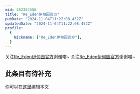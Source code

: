 ```yaml
---
mid: 482354556
title: "Re_Eden伊甸园官方"
pubDate: "2024-11-04T11:22:08.452Z"
updatedDate: "2024-11-04T11:22:08.452Z"
profile:
  {
    Nickname: ["Re_Eden伊甸园官方"],
  }
---
```


关注[Re_Eden伊甸园官方](https://space.bilibili.com/482354556)谢谢喵~ 关注[Re_Eden伊甸园官方](https://space.bilibili.com/482354556)谢谢喵~

## 此条目有待补充
你可以在[这里](https://github.com/Yuhanawa/VTuber.ICU/edit/master/src/content/v/Re_Eden伊甸园官方/index.md)编辑本文
